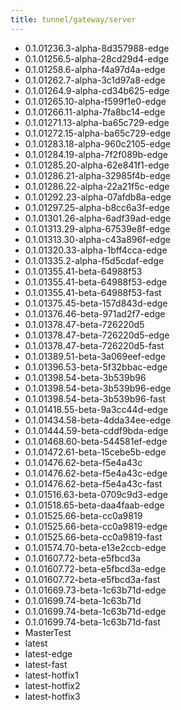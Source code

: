 ```yaml
---
title: tunnel/gateway/server
---
```

- 0.1.01236.3-alpha-8d357988-edge
- 0.1.01256.5-alpha-28cd29d4-edge
- 0.1.01258.6-alpha-f4a97d4a-edge
- 0.1.01262.7-alpha-3c1d97a8-edge
- 0.1.01264.9-alpha-cd34b625-edge
- 0.1.01265.10-alpha-f599f1e0-edge
- 0.1.01266.11-alpha-7fa8bc14-edge
- 0.1.01271.13-alpha-ba65c729-edge
- 0.1.01272.15-alpha-ba65c729-edge
- 0.1.01283.18-alpha-960c2105-edge
- 0.1.01284.19-alpha-7f2f089b-edge
- 0.1.01285.20-alpha-62e841f1-edge
- 0.1.01286.21-alpha-32985f4b-edge
- 0.1.01286.22-alpha-22a21f5c-edge
- 0.1.01292.23-alpha-07afdb8a-edge
- 0.1.01297.25-alpha-b8cc6a3f-edge
- 0.1.01301.26-alpha-6adf39ad-edge
- 0.1.01313.29-alpha-67539e8f-edge
- 0.1.01313.30-alpha-c43a896f-edge
- 0.1.01320.33-alpha-1bff4cca-edge
- 0.1.01335.2-alpha-f5d5cdaf-edge
- 0.1.01355.41-beta-64988f53
- 0.1.01355.41-beta-64988f53-edge
- 0.1.01355.41-beta-64988f53-fast
- 0.1.01375.45-beta-157d843d-edge
- 0.1.01376.46-beta-971ad2f7-edge
- 0.1.01378.47-beta-726220d5
- 0.1.01378.47-beta-726220d5-edge
- 0.1.01378.47-beta-726220d5-fast
- 0.1.01389.51-beta-3a069eef-edge
- 0.1.01396.53-beta-5f32bbac-edge
- 0.1.01398.54-beta-3b539b96
- 0.1.01398.54-beta-3b539b96-edge
- 0.1.01398.54-beta-3b539b96-fast
- 0.1.01418.55-beta-9a3cc44d-edge
- 0.1.01434.58-beta-4dda34ee-edge
- 0.1.01444.59-beta-cddf9bda-edge
- 0.1.01468.60-beta-544581ef-edge
- 0.1.01472.61-beta-15cebe5b-edge
- 0.1.01476.62-beta-f5e4a43c
- 0.1.01476.62-beta-f5e4a43c-edge
- 0.1.01476.62-beta-f5e4a43c-fast
- 0.1.01516.63-beta-0709c9d3-edge
- 0.1.01518.65-beta-daa4faab-edge
- 0.1.01525.66-beta-cc0a9819
- 0.1.01525.66-beta-cc0a9819-edge
- 0.1.01525.66-beta-cc0a9819-fast
- 0.1.01574.70-beta-e13e2ccb-edge
- 0.1.01607.72-beta-e5fbcd3a
- 0.1.01607.72-beta-e5fbcd3a-edge
- 0.1.01607.72-beta-e5fbcd3a-fast
- 0.1.01669.73-beta-1c63b71d-edge
- 0.1.01699.74-beta-1c63b71d
- 0.1.01699.74-beta-1c63b71d-edge
- 0.1.01699.74-beta-1c63b71d-fast
- MasterTest
- latest
- latest-edge
- latest-fast
- latest-hotfix1
- latest-hotfix2
- latest-hotfix3
